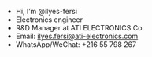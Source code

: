 - Hi, I’m @ilyes-fersi
- Electronics engineer
- R&D Manager at ATI ELECTRONICS Co.
- Email: ilyes.fersi@ati-electronics.com
- WhatsApp/WeChat: +216 55 798 267

<!---
ilyes-fersi/ilyes-fersi is a ✨ special ✨ repository because its `README.md` (this file) appears on your GitHub profile.
You can click the Preview link to take a look at your changes.
--->
